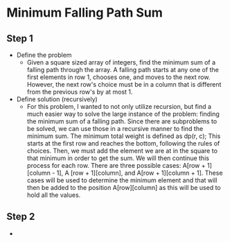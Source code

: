 # Minimum Falling Path Sum
## Step 1
  - Define the problem
    - Given a square sized array of integers, find the minimum sum of a falling path through the array. A falling path starts at any one of the first elements in row 1, chooses one, and moves to the next row. However, the next row's choice must be in a column that is different from the previous row's by at most 1.
  - Define solution (recursively)
    - For this problem, I wanted to not only utilize recursion, but find a much easier way to solve the large instance of the problem: finding the minimum sum of a falling path. Since there are subproblems to be solved, we can use those in a recursive manner to find the minimum sum. The minimum total weight is defined as dp(r, c); This starts at the first row and reaches the bottom, following the rules of choices. Then, we must add the element we are at in the square to that minimum in order to get the sum. We will then continue this process for each row. There are three possible cases: A[row + 1][column - 1], A [row + 1][column], and A[row + 1][column + 1]. These cases will be used to determine the minimum element and that will then be added to the position A[row][column] as this will be used to hold all the values.
## Step 2
  - 
